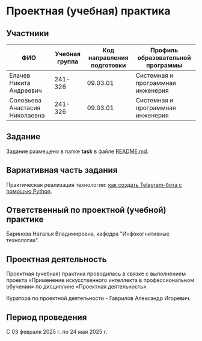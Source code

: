 # Проектная (учебная) практика

## Участники

| ФИО | Учебная группа | Код направления подготовки | Профиль образовательной программы |
|-|-|-|-|
| Елачев Никита Андреевич |241-326|09.03.01|Системная и программная инженерия|
| Соловьева Анастасия Николаевна |241-326|09.03.01|Системная и программная инженерия|


## Задание

Задание размещено в папке **task** в файле [README.md](task/README.md).

## Вариативная часть задания

Практическая реализация технологии: [как создать Telegram-бота с помощью Python](https://www.freecodecamp.org/news/how-to-create-a-telegram-bot-using-python/).

## Ответственный по проектной (учебной) практике

Баринова Наталья Владимировна, кафедра "Инфокогнитивные технологии".

## Проектная деятельность

Проектная (учебная) практика проводилась в связке с выполнением проекта «Применение искусственного интеллекта в профессиональном обучении» по дисциплине «Проектная деятельность».

Куратора по проектной деятельности - Гаврилов Александр Игоревич.

## Период проведения

С 03 февраля 2025 г. по 24 мая 2025 г. 
